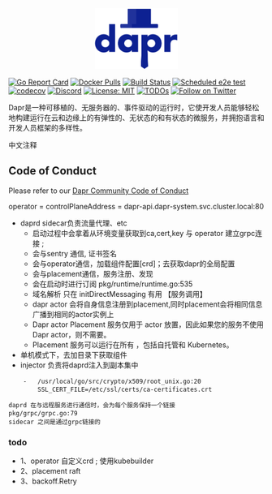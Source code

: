 <div style="text-align: center"><img src="/img/dapr_logo.svg" height="120px">
 
</div>

[![Go Report Card](https://goreportcard.com/badge/github.com/dapr/dapr)](https://goreportcard.com/report/github.com/dapr/dapr)
[![Docker Pulls](https://img.shields.io/docker/pulls/daprio/daprd)](https://hub.docker.com/r/daprio/dapr)
[![Build Status](https://github.com/dapr/dapr/workflows/dapr/badge.svg?event=push&branch=master)](https://github.com/dapr/dapr/actions?workflow=dapr)
[![Scheduled e2e test](https://github.com/dapr/dapr/workflows/dapr-test/badge.svg?event=schedule)](https://github.com/dapr/dapr/actions?workflow=dapr-test)
[![codecov](https://codecov.io/gh/dapr/dapr/branch/master/graph/badge.svg)](https://codecov.io/gh/dapr/dapr)
[![Discord](https://img.shields.io/discord/778680217417809931)](https://discord.com/channels/778680217417809931/778680217417809934)
[![License: MIT](https://img.shields.io/badge/License-MIT-yellow.svg)](https://opensource.org/licenses/MIT)
[![TODOs](https://badgen.net/https/api.tickgit.com/badgen/github.com/dapr/dapr)](https://www.tickgit.com/browse?repo=github.com/dapr/dapr)
[![Follow on Twitter](https://img.shields.io/twitter/follow/daprdev.svg?style=social&logo=twitter)](https://twitter.com/intent/follow?screen_name=daprdev)

Dapr是一种可移植的、无服务器的、事件驱动的运行时，它使开发人员能够轻松地构建运行在云和边缘上的有弹性的、无状态的和有状态的微服务，并拥抱语言和开发人员框架的多样性。


中文注释

## Code of Conduct

Please refer to our [Dapr Community Code of Conduct](https://github.com/dapr/community/blob/master/CODE-OF-CONDUCT.md)

operator = controlPlaneAddress = dapr-api.dapr-system.svc.cluster.local:80


- daprd sidecar负责流量代理、etc
  - 启动过程中会拿着从环境变量获取到ca,cert,key 与 operator 建立grpc连接 ;
  - 会与sentry 通信, 证书签名
  - 会与operator通信，加载组件配置[crd]；去获取dapr的全局配置
  - 会与placement通信，服务注册、发现
  - 会在启动时进行订阅  pkg/runtime/runtime.go:535
  - 域名解析 只在 initDirectMessaging 有用 【服务调用】
  - dapr actor 会将自身信息注册到placement,同时placement会将相同信息广播到相同的actor实例上
  - Dapr actor Placement 服务仅用于 actor 放置，因此如果您的服务不使用 Dapr actor，则不需要。 
  - Placement 服务可以运行在所有 ，包括自托管和 Kubernetes。
- 单机模式下，去加目录下获取组件
- injector 负责将daprd注入到副本集中


``` 
    -   /usr/local/go/src/crypto/x509/root_unix.go:20
        SSL_CERT_FILE=/etc/ssl/certs/ca-certificates.crt
```

```
daprd 在与远程服务进行通信时，会为每个服务保持一个链接
pkg/grpc/grpc.go:79
sidecar 之间是通过grpc链接的
```

### todo
- 1、operator 自定义crd ; 使用kubebuilder
- 2、placement  raft
- 3、backoff.Retry   